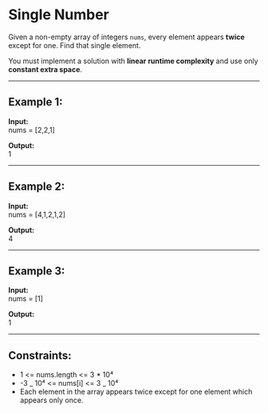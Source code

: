 # Single Number

Given a non-empty array of integers `nums`, every element appears **twice** except for one. Find that single element.

You must implement a solution with **linear runtime complexity** and use only **constant extra space**.

---

## Example 1:

**Input:**  
nums = [2,2,1]

**Output:**  
1

---

## Example 2:

**Input:**  
nums = [4,1,2,1,2]

**Output:**  
4

---

## Example 3:

**Input:**  
nums = [1]

**Output:**  
1

---

## Constraints:

- 1 <= nums.length <= 3 \* 10⁴
- -3 _ 10⁴ <= nums[i] <= 3 _ 10⁴
- Each element in the array appears twice except for one element which appears only once.
